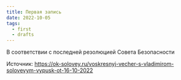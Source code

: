```yaml
---
title: Первая запись
date: 2022-10-05
tags:
  - first
  - drafts
---
```


В соответствии с последней резолюцией Совета Безопасности

Источник: https://ok-solovey.ru/voskresnyj-vecher-s-vladimirom-solovevym-vypusk-ot-16-10-2022
